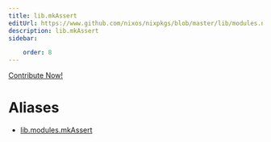 ```yaml
---
title: lib.mkAssert
editUrl: https://www.github.com/nixos/nixpkgs/blob/master/lib/modules.nix#L1016C14
description: lib.mkAssert
sidebar:

    order: 8
---
```


<a href="https://www.github.com/nixos/nixpkgs/blob/master/lib/modules.nix#L1016C14">Contribute Now!</a>


# Aliases

- [lib.modules.mkAssert](./reference/lib/modules/lib-modules-mkAssert)


